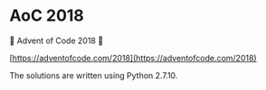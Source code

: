 # AoC 2018

:christmas_tree: Advent of Code 2018 :christmas_tree:

[https://adventofcode.com/2018](https://adventofcode.com/2018)

The solutions are written using Python 2.7.10.
